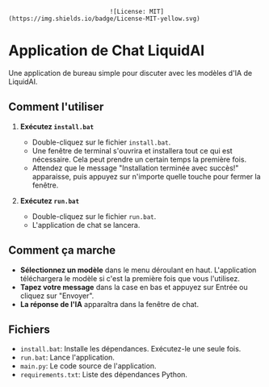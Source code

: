                                 ![License: MIT](https://img.shields.io/badge/License-MIT-yellow.svg)

# Application de Chat LiquidAI

Une application de bureau simple pour discuter avec les modèles d'IA de LiquidAI.

## Comment l'utiliser

1.  **Exécutez `install.bat`**
    - Double-cliquez sur le fichier `install.bat`.
    - Une fenêtre de terminal s'ouvrira et installera tout ce qui est nécessaire. Cela peut prendre un certain temps la première fois.
    - Attendez que le message "Installation terminée avec succès!" apparaisse, puis appuyez sur n'importe quelle touche pour fermer la fenêtre.

2.  **Exécutez `run.bat`**
    - Double-cliquez sur le fichier `run.bat`.
    - L'application de chat se lancera.

## Comment ça marche

-   **Sélectionnez un modèle** dans le menu déroulant en haut. L'application téléchargera le modèle si c'est la première fois que vous l'utilisez.
-   **Tapez votre message** dans la case en bas et appuyez sur Entrée ou cliquez sur "Envoyer".
-   **La réponse de l'IA** apparaîtra dans la fenêtre de chat.

## Fichiers

-   `install.bat`: Installe les dépendances. Exécutez-le une seule fois.
-   `run.bat`: Lance l'application.
-   `main.py`: Le code source de l'application.
-   `requirements.txt`: Liste des dépendances Python.
